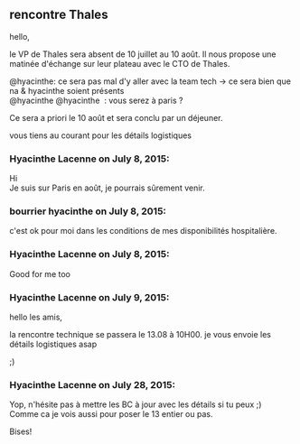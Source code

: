 ## rencontre Thales



hello,  
  
le VP de Thales sera absent de 10 juillet au 10 août. Il nous propose une
matinée d'échange sur leur plateau avec le CTO de Thales.  
  
@hyacinthe: ce sera pas mal d'y aller avec la team tech -&gt; ce sera bien que na
&amp; hyacinthe soient présents  
@hyacinthe @hyacinthe  : vous serez à paris ?  
  
Ce sera a priori le 10 août et sera conclu par un déjeuner.  
  
vous tiens au courant pour les détails logistiques



### **Hyacinthe Lacenne** on July 8, 2015:



Hi  
Je suis sur Paris en août, je pourrais sûrement venir.



### **bourrier hyacinthe** on July 8, 2015:



c'est ok pour moi dans les conditions de mes disponibilités hospitalière.



### **Hyacinthe Lacenne** on July 8, 2015:



Good for me too



### **Hyacinthe Lacenne** on July 9, 2015:



hello les amis,  
  
la rencontre technique se passera le 13.08 à 10H00. je vous envoie les détails
logistiques asap  
  
;)



### **Hyacinthe Lacenne** on July 28, 2015:



Yop, n'hésite pas à mettre les BC à jour avec les détails si tu peux ;)  
Comme ca je vois aussi pour poser le 13 entier ou pas.  
  
Bises!



